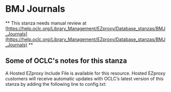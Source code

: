 # BMJ Journals
** This stanza needs manual review at [https://help.oclc.org/Library_Management/EZproxy/Database_stanzas/BMJ_Journals](https://help.oclc.org/Library_Management/EZproxy/Database_stanzas/BMJ_Journals) **

## Some of OCLC's notes for this stanza

A Hosted EZproxy Include File is available for this resource. Hosted EZproxy customers will receive automatic updates with OCLC&rsquo;s latest version of this stanza by adding the following line to config.txt:

&nbsp;
